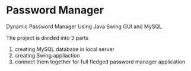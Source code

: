 # Password Manager
Dynamic Password Manager Using Java Swing GUI and MySQL

The project is divided into 3 parts 
  1. creating MySQL database in local server
  2. creating Swing appliaction
  3. connect them together for full fledged password manager application
